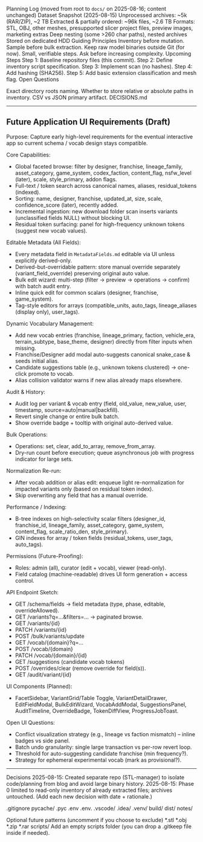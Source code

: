 Planning Log (moved from root to `docs/` on 2025-08-16; content unchanged)
Dataset Snapshot (2025-08-15)
Unprocessed archives: ~5k (RAR/ZIP), ~2 TB
Extracted & partially ordered: ~96k files, ~2.6 TB
Formats: STL, OBJ, other meshes, presupported slicer project files, preview images, marketing extras
Deep nesting (some >260 char paths), nested archives
Stored on dedicated HDD
Guiding Principles
Inventory before mutation.
Sample before bulk extraction.
Keep raw model binaries outside Git (for now).
Small, verifiable steps.
Ask before increasing complexity.
Upcoming Steps
Step 1: Baseline repository files (this commit).
Step 2: Define inventory script specification.
Step 3: Implement scan (no hashes).
Step 4: Add hashing (SHA256).
Step 5: Add basic extension classification and mesh flag.
Open Questions

Exact directory roots naming.
Whether to store relative or absolute paths in inventory.
CSV vs JSON primary artifact.
DECISIONS.md

---
## Future Application UI Requirements (Draft)

Purpose: Capture early high-level requirements for the eventual interactive app so current schema / vocab design stays compatible.

Core Capabilities:
- Global faceted browse: filter by designer, franchise, lineage_family, asset_category, game_system, codex_faction, content_flag, nsfw_level (later), scale, style_primary, addon flags.
- Full-text / token search across canonical names, aliases, residual_tokens (indexed).
- Sorting: name, designer, franchise, updated_at, size, scale, confidence_score (later), recently added.
- Incremental ingestion: new download folder scan inserts variants (unclassified fields NULL) without blocking UI.
- Residual token surfacing: panel for high-frequency unknown tokens (suggest new vocab values).

Editable Metadata (All Fields):
- Every metadata field in `MetadataFields.md` editable via UI unless explicitly derived-only.
- Derived-but-overridable pattern: store manual override separately (variant_field_override) preserving original auto value.
- Bulk edit wizard: multi-step (filter -> preview -> operations -> confirm) with batch audit entry.
- Inline quick edit for common scalars (designer, franchise, game_system).
- Tag-style editors for arrays (compatible_units, auto_tags, lineage_aliases (display only), user_tags).

Dynamic Vocabulary Management:
- Add new vocab entries (franchise, lineage_primary, faction, vehicle_era, terrain_subtype, base_theme, designer) directly from filter inputs when missing.
- Franchise/Designer add modal auto-suggests canonical snake_case & seeds initial alias.
- Candidate suggestions table (e.g., unknown tokens clustered) -> one-click promote to vocab.
- Alias collision validator warns if new alias already maps elsewhere.

Audit & History:
- Audit log per variant & vocab entry (field, old_value, new_value, user, timestamp, source=auto|manual|backfill).
- Revert single change or entire bulk batch.
- Show override badge + tooltip with original auto-derived value.

Bulk Operations:
- Operations: set, clear, add_to_array, remove_from_array.
- Dry-run count before execution; queue asynchronous job with progress indicator for large sets.

Normalization Re-run:
- After vocab addition or alias edit: enqueue light re-normalization for impacted variants only (based on residual token index).
- Skip overwriting any field that has a manual override.

Performance / Indexing:
- B-tree indexes on high-selectivity scalar filters (designer_id, franchise_id, lineage_family, asset_category, game_system, content_flag, scale_ratio_den, style_primary).
- GIN indexes for array / token fields (residual_tokens, user_tags, auto_tags).

Permissions (Future-Proofing):
- Roles: admin (all), curator (edit + vocab), viewer (read-only).
- Field catalog (machine-readable) drives UI form generation + access control.

API Endpoint Sketch:
- GET /schema/fields -> field metadata (type, phase, editable, overrideAllowed).
- GET /variants?q=...&filters=... -> paginated browse.
- GET /variants/{id}
- PATCH /variants/{id}
- POST /bulk/variants/update
- GET /vocab/{domain}?q=...
- POST /vocab/{domain}
- PATCH /vocab/{domain}/{id}
- GET /suggestions (candidate vocab tokens)
- POST /overrides/clear (remove override for field(s)).
- GET /audit/variant/{id}

UI Components (Planned):
- FacetSidebar, VariantGrid/Table Toggle, VariantDetailDrawer, EditFieldModal, BulkEditWizard, VocabAddModal, SuggestionsPanel, AuditTimeline, OverrideBadge, TokenDiffView, ProgressJobToast.

Open UI Questions:
- Conflict visualization strategy (e.g., lineage vs faction mismatch) – inline badges vs side panel.
- Batch undo granularity: single large transaction vs per-row revert loop.
- Threshold for auto-suggesting candidate franchise (min frequency?).
- Strategy for ephemeral experimental vocab (mark as provisional?).

---

Decisions
2025-08-15: Created separate repo (STL-manager) to isolate code/planning from blog and avoid large binary history. 2025-08-15: Phase 0 limited to read-only inventory of already extracted files; archives untouched. (Add each new decision with date + rationale.)

.gitignore pycache/ .pyc .env .env. .vscode/ .idea/ .venv/ build/ dist/ notes/

Optional future patterns (uncomment if you choose to exclude)
*.stl
*.obj
*.zip
*.rar
scripts/ Add an empty scripts folder (you can drop a .gitkeep file inside if needed).
